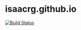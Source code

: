 # isaacrg.github.io

[![Build Status](https://travis-ci.org/isaacrg/isaacrg.github.io.svg?branch=master)](https://travis-ci.org/isaacrg/isaacrg.github.io)
